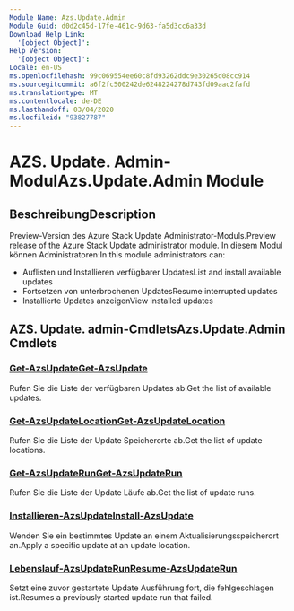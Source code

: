 ```yaml
---
Module Name: Azs.Update.Admin
Module Guid: d0d2c45d-17fe-461c-9d63-fa5d3cc6a33d
Download Help Link:
  '[object Object]': 
Help Version:
  '[object Object]': 
Locale: en-US
ms.openlocfilehash: 99c069554ee60c8fd93262ddc9e30265d08cc914
ms.sourcegitcommit: a6f2fc500242de6248224278d743fd09aac2fafd
ms.translationtype: MT
ms.contentlocale: de-DE
ms.lasthandoff: 03/04/2020
ms.locfileid: "93827787"
---
```

# <span data-ttu-id="d9903-101">AZS. Update. Admin-Modul</span><span class="sxs-lookup"><span data-stu-id="d9903-101">Azs.Update.Admin Module</span></span>
## <span data-ttu-id="d9903-102">Beschreibung</span><span class="sxs-lookup"><span data-stu-id="d9903-102">Description</span></span>
<span data-ttu-id="d9903-103">Preview-Version des Azure Stack Update Administrator-Moduls.</span><span class="sxs-lookup"><span data-stu-id="d9903-103">Preview release of the Azure Stack Update administrator module.</span></span>  <span data-ttu-id="d9903-104">In diesem Modul können Administratoren:</span><span class="sxs-lookup"><span data-stu-id="d9903-104">In this module administrators can:</span></span>
- <span data-ttu-id="d9903-105">Auflisten und Installieren verfügbarer Updates</span><span class="sxs-lookup"><span data-stu-id="d9903-105">List and install available updates</span></span>
- <span data-ttu-id="d9903-106">Fortsetzen von unterbrochenen Updates</span><span class="sxs-lookup"><span data-stu-id="d9903-106">Resume interrupted updates</span></span>
- <span data-ttu-id="d9903-107">Installierte Updates anzeigen</span><span class="sxs-lookup"><span data-stu-id="d9903-107">View installed updates</span></span>

## <span data-ttu-id="d9903-108">AZS. Update. admin-Cmdlets</span><span class="sxs-lookup"><span data-stu-id="d9903-108">Azs.Update.Admin Cmdlets</span></span>
### [<span data-ttu-id="d9903-109">Get-AzsUpdate</span><span class="sxs-lookup"><span data-stu-id="d9903-109">Get-AzsUpdate</span></span>](Get-AzsUpdate.md)
<span data-ttu-id="d9903-110">Rufen Sie die Liste der verfügbaren Updates ab.</span><span class="sxs-lookup"><span data-stu-id="d9903-110">Get the list of available updates.</span></span>

### [<span data-ttu-id="d9903-111">Get-AzsUpdateLocation</span><span class="sxs-lookup"><span data-stu-id="d9903-111">Get-AzsUpdateLocation</span></span>](Get-AzsUpdateLocation.md)
<span data-ttu-id="d9903-112">Rufen Sie die Liste der Update Speicherorte ab.</span><span class="sxs-lookup"><span data-stu-id="d9903-112">Get the list of update locations.</span></span>

### [<span data-ttu-id="d9903-113">Get-AzsUpdateRun</span><span class="sxs-lookup"><span data-stu-id="d9903-113">Get-AzsUpdateRun</span></span>](Get-AzsUpdateRun.md)
<span data-ttu-id="d9903-114">Rufen Sie die Liste der Update Läufe ab.</span><span class="sxs-lookup"><span data-stu-id="d9903-114">Get the list of update runs.</span></span>

### [<span data-ttu-id="d9903-115">Installieren-AzsUpdate</span><span class="sxs-lookup"><span data-stu-id="d9903-115">Install-AzsUpdate</span></span>](Install-AzsUpdate.md)
<span data-ttu-id="d9903-116">Wenden Sie ein bestimmtes Update an einem Aktualisierungsspeicherort an.</span><span class="sxs-lookup"><span data-stu-id="d9903-116">Apply a specific update at an update location.</span></span>

### [<span data-ttu-id="d9903-117">Lebenslauf-AzsUpdateRun</span><span class="sxs-lookup"><span data-stu-id="d9903-117">Resume-AzsUpdateRun</span></span>](Resume-AzsUpdateRun.md)
<span data-ttu-id="d9903-118">Setzt eine zuvor gestartete Update Ausführung fort, die fehlgeschlagen ist.</span><span class="sxs-lookup"><span data-stu-id="d9903-118">Resumes a previously started update run that failed.</span></span>

